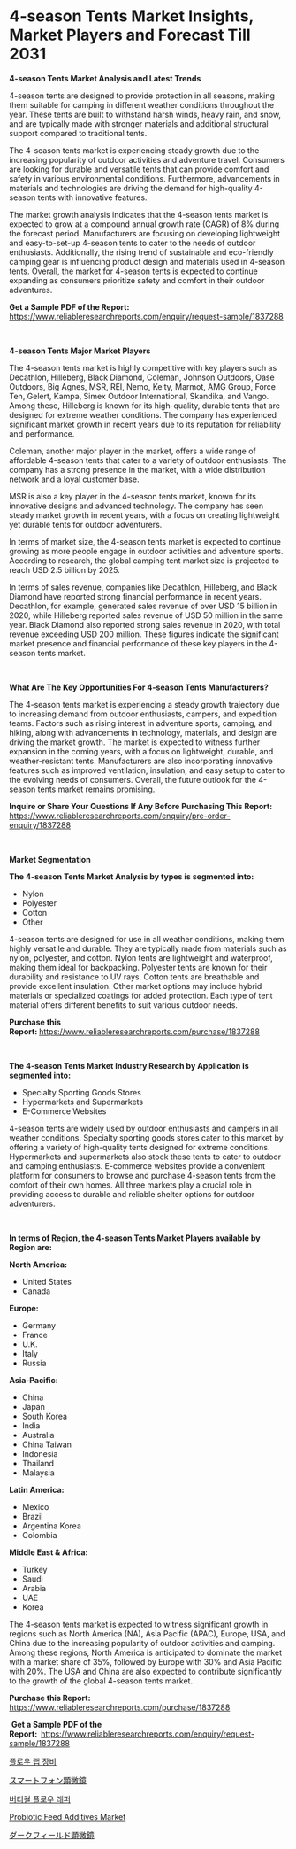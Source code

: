<p><h1>4-season Tents Market Insights, Market Players and Forecast Till 2031</h1></p><p><strong>4-season Tents Market Analysis and Latest Trends</strong></p>
<p><p>4-season tents are designed to provide protection in all seasons, making them suitable for camping in different weather conditions throughout the year. These tents are built to withstand harsh winds, heavy rain, and snow, and are typically made with stronger materials and additional structural support compared to traditional tents.</p><p>The 4-season tents market is experiencing steady growth due to the increasing popularity of outdoor activities and adventure travel. Consumers are looking for durable and versatile tents that can provide comfort and safety in various environmental conditions. Furthermore, advancements in materials and technologies are driving the demand for high-quality 4-season tents with innovative features.</p><p>The market growth analysis indicates that the 4-season tents market is expected to grow at a compound annual growth rate (CAGR) of 8% during the forecast period. Manufacturers are focusing on developing lightweight and easy-to-set-up 4-season tents to cater to the needs of outdoor enthusiasts. Additionally, the rising trend of sustainable and eco-friendly camping gear is influencing product design and materials used in 4-season tents. Overall, the market for 4-season tents is expected to continue expanding as consumers prioritize safety and comfort in their outdoor adventures.</p></p>
<p><strong>Get a Sample PDF of the Report:&nbsp;</strong> <a href="https://www.reliableresearchreports.com/enquiry/request-sample/1837288">https://www.reliableresearchreports.com/enquiry/request-sample/1837288</a></p>
<p>&nbsp;</p>
<p><strong>4-season Tents Major Market Players</strong></p>
<p><p>The 4-season tents market is highly competitive with key players such as Decathlon, Hilleberg, Black Diamond, Coleman, Johnson Outdoors, Oase Outdoors, Big Agnes, MSR, REI, Nemo, Kelty, Marmot, AMG Group, Force Ten, Gelert, Kampa, Simex Outdoor International, Skandika, and Vango. Among these, Hilleberg is known for its high-quality, durable tents that are designed for extreme weather conditions. The company has experienced significant market growth in recent years due to its reputation for reliability and performance.</p><p>Coleman, another major player in the market, offers a wide range of affordable 4-season tents that cater to a variety of outdoor enthusiasts. The company has a strong presence in the market, with a wide distribution network and a loyal customer base.</p><p>MSR is also a key player in the 4-season tents market, known for its innovative designs and advanced technology. The company has seen steady market growth in recent years, with a focus on creating lightweight yet durable tents for outdoor adventurers.</p><p>In terms of market size, the 4-season tents market is expected to continue growing as more people engage in outdoor activities and adventure sports. According to research, the global camping tent market size is projected to reach USD 2.5 billion by 2025.</p><p>In terms of sales revenue, companies like Decathlon, Hilleberg, and Black Diamond have reported strong financial performance in recent years. Decathlon, for example, generated sales revenue of over USD 15 billion in 2020, while Hilleberg reported sales revenue of USD 50 million in the same year. Black Diamond also reported strong sales revenue in 2020, with total revenue exceeding USD 200 million. These figures indicate the significant market presence and financial performance of these key players in the 4-season tents market.</p></p>
<p>&nbsp;</p>
<p><strong>What Are The Key Opportunities For 4-season Tents Manufacturers?</strong></p>
<p><p>The 4-season tents market is experiencing a steady growth trajectory due to increasing demand from outdoor enthusiasts, campers, and expedition teams. Factors such as rising interest in adventure sports, camping, and hiking, along with advancements in technology, materials, and design are driving the market growth. The market is expected to witness further expansion in the coming years, with a focus on lightweight, durable, and weather-resistant tents. Manufacturers are also incorporating innovative features such as improved ventilation, insulation, and easy setup to cater to the evolving needs of consumers. Overall, the future outlook for the 4-season tents market remains promising.</p></p>
<p><strong>Inquire or Share Your Questions If Any Before Purchasing This Report:</strong> <a href="https://www.reliableresearchreports.com/enquiry/pre-order-enquiry/1837288">https://www.reliableresearchreports.com/enquiry/pre-order-enquiry/1837288</a></p>
<p>&nbsp;</p>
<p><strong>Market Segmentation</strong></p>
<p><strong>The 4-season Tents Market Analysis by types is segmented into:</strong></p>
<p><ul><li>Nylon</li><li>Polyester</li><li>Cotton</li><li>Other</li></ul></p>
<p><p>4-season tents are designed for use in all weather conditions, making them highly versatile and durable. They are typically made from materials such as nylon, polyester, and cotton. Nylon tents are lightweight and waterproof, making them ideal for backpacking. Polyester tents are known for their durability and resistance to UV rays. Cotton tents are breathable and provide excellent insulation. Other market options may include hybrid materials or specialized coatings for added protection. Each type of tent material offers different benefits to suit various outdoor needs.</p></p>
<p><strong>Purchase this Report:&nbsp;</strong><a href="https://www.reliableresearchreports.com/purchase/1837288">https://www.reliableresearchreports.com/purchase/1837288</a></p>
<p>&nbsp;</p>
<p><strong>The 4-season Tents Market Industry Research by Application is segmented into:</strong></p>
<p><ul><li>Specialty Sporting Goods Stores</li><li>Hypermarkets and Supermarkets</li><li>E-Commerce Websites</li></ul></p>
<p><p>4-season tents are widely used by outdoor enthusiasts and campers in all weather conditions. Specialty sporting goods stores cater to this market by offering a variety of high-quality tents designed for extreme conditions. Hypermarkets and supermarkets also stock these tents to cater to outdoor and camping enthusiasts. E-commerce websites provide a convenient platform for consumers to browse and purchase 4-season tents from the comfort of their own homes. All three markets play a crucial role in providing access to durable and reliable shelter options for outdoor adventurers.</p></p>
<p>&nbsp;</p>
<p><strong>In terms of Region, the 4-season Tents Market Players available by Region are:</strong></p>
<p>
    <p> <strong> North America: </strong>
        <ul>
            <li>United States</li>
            <li>Canada</li>
        </ul>
        </p> 
    <p> <strong> Europe: </strong>
        <ul>
            <li>Germany</li>
            <li>France</li>
            <li>U.K.</li>
            <li>Italy</li>
            <li>Russia</li>
        </ul>
        </p> 
    <p> <strong> Asia-Pacific: </strong>
        <ul>
            <li>China</li>
            <li>Japan</li>
            <li>South Korea</li>
            <li>India</li>
            <li>Australia</li>
            <li>China Taiwan</li>
            <li>Indonesia</li>
            <li>Thailand</li>
            <li>Malaysia</li>
        </ul>
        </p> 
    <p> <strong> Latin America: </strong>
        <ul>
            <li>Mexico</li>
            <li>Brazil</li>
            <li>Argentina Korea</li>
            <li>Colombia</li>
        </ul>
        </p> 
    <p> <strong> Middle East & Africa: </strong>
        <ul>
            <li>Turkey</li>
            <li>Saudi</li>
            <li>Arabia</li>
            <li>UAE</li>
            <li>Korea</li>
        </ul>
    </p>
    </p>
<p><p>The 4-season tents market is expected to witness significant growth in regions such as North America (NA), Asia Pacific (APAC), Europe, USA, and China due to the increasing popularity of outdoor activities and camping. Among these regions, North America is anticipated to dominate the market with a market share of 35%, followed by Europe with 30% and Asia Pacific with 20%. The USA and China are also expected to contribute significantly to the growth of the global 4-season tents market.</p></p>
<p><strong>Purchase this Report: </strong><a href="https://www.reliableresearchreports.com/purchase/1837288">https://www.reliableresearchreports.com/purchase/1837288</a></p>
<p>&nbsp;<strong>Get a Sample PDF of the Report:&nbsp;&nbsp;</strong><a href="https://www.reliableresearchreports.com/enquiry/request-sample/1837288">https://www.reliableresearchreports.com/enquiry/request-sample/1837288</a></p>
<p><strong></strong></p>
<p><p><a href="https://github.com/CliftonFisher9067/Market-Research-Report-List-1/blob/main/69410637025.md">플로우 랩 장비</a></p><p><a href="https://github.com/lrlmopnhwd79300/Market-Research-Report-List-1/blob/main/22787827668.md">スマートフォン顕微鏡</a></p><p><a href="https://github.com/fernandotryO5lson96765/Market-Research-Report-List-1/blob/main/51749687026.md">버티컬 플로우 래퍼</a></p><p><a href="https://issuu.com/reportprime-2/docs/probiotic-feed-additives-market-size-2030.pptx">Probiotic Feed Additives Market</a></p><p><a href="https://github.com/EstelWisozk1/Market-Research-Report-List-1/blob/main/90609147669.md">ダークフィールド顕微鏡</a></p></p>